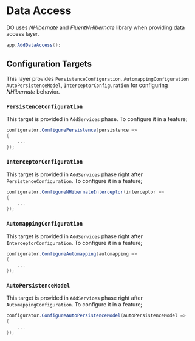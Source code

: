 # Data Access

DO uses _NHibernate_ and _FluentNHibernate_ library when providing data access
layer.

```csharp
app.AddDataAccess();
```

## Configuration Targets

This layer provides `PersistenceConfiguration`, `AutomappingConfiguration`
`AutoPersistenceModel`, `InterceptorConfiguration` for configuring
_NHibernate_ behavior.

### `PersistenceConfiguration`

This target is provided in `AddServices` phase. To configure it in a
feature;

```csharp
configurator.ConfigurePersistence(persistence =>
{
    ...
});
```

### `InterceptorConfiguration`

This target is provided in `AddServices` phase right after
`PersistenceConfiguration`. To configure it in a feature;

```csharp
configurator.ConfigureNHibernateInterceptor(interceptor =>
{
    ...
});
```

### `AutomappingConfiguration`

This target is provided in `AddServices` phase right after
`InterceptorConfiguration`. To configure it in a feature;

```csharp
configurator.ConfigureAutomapping(automapping =>
{
    ...
});
```

### `AutoPersistenceModel`

This target is provided in `AddServices` phase right after
`AutomappingConfiguration`. To configure it in a feature;

```csharp
configurator.ConfigureAutoPersistenceModel(autoPersistenceModel =>
{
    ...
});
```
